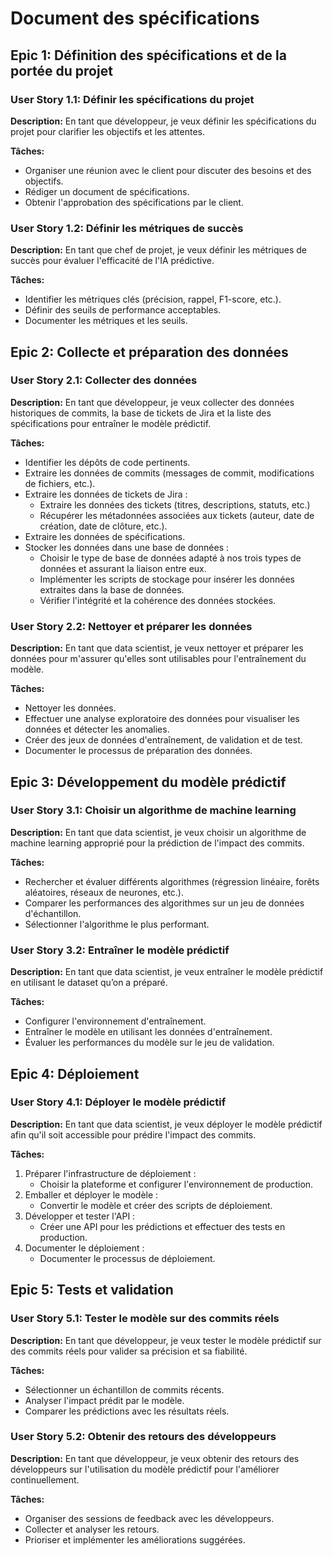# Document des spécifications

## Epic 1: Définition des spécifications et de la portée du projet

### User Story 1.1: Définir les spécifications du projet

**Description:** En tant que développeur, je veux définir les spécifications du projet pour clarifier les objectifs et les attentes.

**Tâches:**

- Organiser une réunion avec le client pour discuter des besoins et des objectifs.
- Rédiger un document de spécifications.
- Obtenir l'approbation des spécifications par le client.

### User Story 1.2: Définir les métriques de succès

**Description:** En tant que chef de projet, je veux définir les métriques de succès pour évaluer l'efficacité de l'IA prédictive.

**Tâches:**

- Identifier les métriques clés (précision, rappel, F1-score, etc.).
- Définir des seuils de performance acceptables.
- Documenter les métriques et les seuils.

## Epic 2: Collecte et préparation des données

### User Story 2.1: Collecter des données

**Description:** En tant que développeur, je veux collecter des données historiques de commits, la base de tickets de Jira et la liste des spécifications pour entraîner le modèle prédictif.

**Tâches:**

- Identifier les dépôts de code pertinents.
- Extraire les données de commits (messages de commit, modifications de fichiers, etc.).
- Extraire les données de tickets de Jira :
  - Extraire les données des tickets (titres, descriptions, statuts, etc.)
  - Récupérer les métadonnées associées aux tickets (auteur, date de création, date de clôture, etc.).
- Extraire les données de spécifications.
- Stocker les données dans une base de données :
  - Choisir le type de base de données adapté à nos trois types de données et assurant la liaison entre eux.
  - Implémenter les scripts de stockage pour insérer les données extraites dans la base de données.
  - Vérifier l'intégrité et la cohérence des données stockées.

### User Story 2.2: Nettoyer et préparer les données

**Description:** En tant que data scientist, je veux nettoyer et préparer les données pour m'assurer qu'elles sont utilisables pour l'entraînement du modèle.

**Tâches:**

- Nettoyer les données.
- Effectuer une analyse exploratoire des données pour visualiser les données et détecter les anomalies.
- Créer des jeux de données d'entraînement, de validation et de test.
- Documenter le processus de préparation des données.

## Epic 3: Développement du modèle prédictif

### User Story 3.1: Choisir un algorithme de machine learning

**Description:** En tant que data scientist, je veux choisir un algorithme de machine learning approprié pour la prédiction de l'impact des commits.

**Tâches:**

- Rechercher et évaluer différents algorithmes (régression linéaire, forêts aléatoires, réseaux de neurones, etc.).
- Comparer les performances des algorithmes sur un jeu de données d'échantillon.
- Sélectionner l'algorithme le plus performant.

### User Story 3.2: Entraîner le modèle prédictif

**Description:** En tant que data scientist, je veux entraîner le modèle prédictif en utilisant le dataset qu’on a préparé.

**Tâches:**

- Configurer l'environnement d'entraînement.
- Entraîner le modèle en utilisant les données d'entraînement.
- Évaluer les performances du modèle sur le jeu de validation.

## Epic 4: Déploiement

### User Story 4.1: Déployer le modèle prédictif

**Description:** En tant que data scientist, je veux déployer le modèle prédictif afin qu'il soit accessible pour prédire l'impact des commits.

**Tâches:**

1. Préparer l'infrastructure de déploiement :
   - Choisir la plateforme et configurer l'environnement de production.
2. Emballer et déployer le modèle :
   - Convertir le modèle et créer des scripts de déploiement.
3. Développer et tester l'API :
   - Créer une API pour les prédictions et effectuer des tests en production.
4. Documenter le déploiement :
   - Documenter le processus de déploiement.

## Epic 5: Tests et validation

### User Story 5.1: Tester le modèle sur des commits réels

**Description:** En tant que développeur, je veux tester le modèle prédictif sur des commits réels pour valider sa précision et sa fiabilité.

**Tâches:**

- Sélectionner un échantillon de commits récents.
- Analyser l'impact prédit par le modèle.
- Comparer les prédictions avec les résultats réels.

### User Story 5.2: Obtenir des retours des développeurs

**Description:** En tant que développeur, je veux obtenir des retours des développeurs sur l'utilisation du modèle prédictif pour l'améliorer continuellement.

**Tâches:**

- Organiser des sessions de feedback avec les développeurs.
- Collecter et analyser les retours.
- Prioriser et implémenter les améliorations suggérées.
